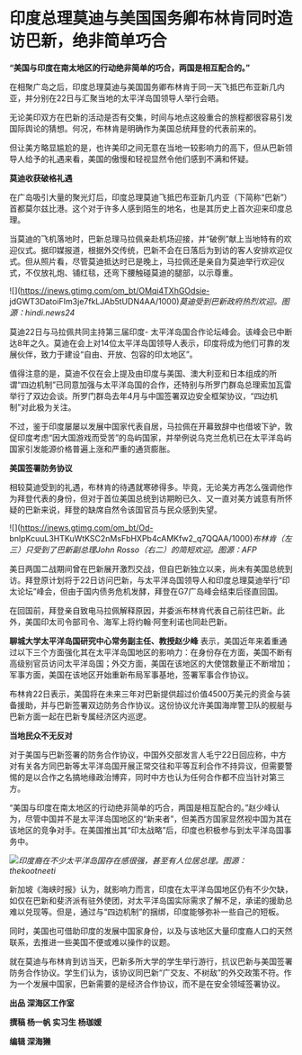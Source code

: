 # 印度总理莫迪与美国国务卿布林肯同时造访巴新，绝非简单巧合

**“美国与印度在南太地区的行动绝非简单的巧合，两国是相互配合的。”**

在相聚广岛之后，印度总理莫迪与美国国务卿布林肯于同一天飞抵巴布亚新几内亚，并分别在22日与汇聚当地的太平洋岛国领导人举行会晤。

无论美印双方在巴新的活动是否有交集，时间与地点这般重合的旅程都很容易引发国际舆论的猜想。何况，布林肯是明确作为美国总统拜登的代表前来的。

但让美方略显尴尬的是，也许美印之间无意在当地一较影响力的高下，但从巴新领导人给予的礼遇来看，美国的傲慢和轻视显然令他们感到不满和怀疑。

**莫迪收获破格礼遇**

在广岛吸引大量的聚光灯后，印度总理莫迪飞抵巴布亚新几内亚（下简称“巴新”）首都莫尔兹比港。这个对于许多人感到陌生的地名，也是其历史上首次迎来印度总理。

当莫迪的飞机落地时，巴新总理马拉佩亲赴机场迎接，并“破例”献上当地特有的欢迎仪式。据印媒报道，根据外交传统，巴新不会在日落后为到访的客人安排欢迎仪式。但从照片看，尽管莫迪抵达时已是晚上，马拉佩还是亲自为莫迪举行欢迎仪式，不仅放礼炮、铺红毯，还弯下腰触碰莫迪的腿部，以示尊重。

![](https://inews.gtimg.com/om_bt/OMqi4TXhGOdsie-
jdGWT3DatoiFIm3je7fkLJAb5tUDN4AA/1000)_莫迪受到巴新政府热烈欢迎。图源：hindi.news24_

莫迪22日与马拉佩共同主持第三届印度-
太平洋岛国合作论坛峰会。该峰会已中断达8年之久。莫迪在会上对14位太平洋岛国领导人表示，印度将成为他们可靠的发展伙伴，致力于建设“自由、开放、包容的印太地区”。

值得注意的是，莫迪不仅在会上提及由印度与美国、澳大利亚和日本组成的所谓“四边机制”已同意加强与太平洋岛国的合作，还特别与所罗门群岛总理索加瓦雷举行了双边会谈。所罗门群岛去年4月与中国签署双边安全框架协议，“四边机制”对此极为关注。

不过，鉴于印度屡屡以发展中国家代表自居，马拉佩在开幕致辞中也借坡下驴，敦促印度考虑“因大国游戏而受苦”的岛屿国家，并举例说乌克兰危机已在太平洋岛屿国家引发能源价格普遍上涨和严重的通货膨胀。

**美国签署防务协议**

相较莫迪受到的礼遇，布林肯的待遇就寒碜得多。毕竟，无论美方再怎么强调他作为拜登代表的身份，但对于首位美国总统到访期盼已久、又一直对美方诚意有所怀疑的巴新来说，拜登的缺席自然令该国官员与民众感到失望。

![](https://inews.gtimg.com/om_bt/Od-
bnlpKcuuL3HTKuWtKSC2nMsFbHXPb4cAMKfw2_q7QQAA/1000)_布林肯（左三）只受到了巴新副总理John
Rosso（右二）的简短欢迎。图源：AFP_

美日两国二战期间曾在巴新展开激烈交战，但自巴新独立以来，尚未有美国总统到访。拜登原计划将于22日访问巴新，与太平洋岛国领导人和印度总理莫迪举行“印太论坛”峰会，但由于国内债务危机发酵，拜登在G7广岛峰会结束后径直回国。

在回国前，拜登亲自致电马拉佩解释原因，并委派布林肯代表自己前往巴新。此外，美国印太司令部司令、海军上将约翰·阿奎利诺也同赴巴新。

**聊城大学太平洋岛国研究中心常务副主任、教授赵少峰**
表示，美国近年来着重通过以下三个方面强化其在太平洋岛国地区的影响力：在身份存在方面，美国不断有高级别官员访问太平洋岛国；外交方面，美国在该地区的大使馆数量正不断增加；军事方面，美国在该地区开始重新布局军事基地，签署军事合作协议。

布林肯22日表示，美国将在未来三年对巴新提供超过价值4500万美元的资金与装备援助，并与巴新签署双边防务合作协议。这份协议允许美国海岸警卫队的舰艇与巴新方面一起在巴新专属经济区内巡逻。

**当地民众不无反对**

对于美国与巴新签署的防务合作协议，中国外交部发言人毛宁22日回应称，中方对有关各方同巴新等太平洋岛国开展正常交往和平等互利合作不持异议，但需要警惕的是以合作之名搞地缘政治博弈，同时中方也认为任何合作都不应当针对第三方。

“美国与印度在南太地区的行动绝非简单的巧合，两国是相互配合的。”赵少峰认为，尽管中国并不是太平洋岛国地区的“新来者”，但美西方国家显然视中国为其在该地区的竞争对手。在美国推出其“印太战略”后，印度也积极参与到太平洋岛国事务中。

![](https://inews.gtimg.com/om_bt/OyZkpxXDxLenqq4iAkAWKOwfOreCo3mhAmm4PlKx3GiqoAA/1000)_印度裔在不少太平洋岛国存在感很强，甚至有人位居总理。图源：thekootneeti_

新加坡《海峡时报》认为，就影响力而言，印度在太平洋岛国地区仍有不少欠缺，如仅在巴新和斐济派有驻外使团，对太平洋岛国实际需求了解不足，承诺的援助总难以兑现等。但是，通过与“四边机制”的捆绑，印度能够弥补一些自己的短板。

同时，美国也可借助印度的发展中国家身份，以及与该地区大量印度裔人口的天然联系，去推进一些美国不便或难以操作的议题。

就在莫迪与布林肯到访当天，巴新多所大学的学生举行游行，抗议巴新与美国签署防务合作协议。学生们认为，该协议同巴新“广交友、不树敌”的外交政策不符。作为一个发展中国家，巴新需要的是经济合作协议，而不是在安全领域签署协议。

**出品 深海区工作室**

**撰稿 杨一帆 实习生 杨珈媛**

**编辑 深海獭**

